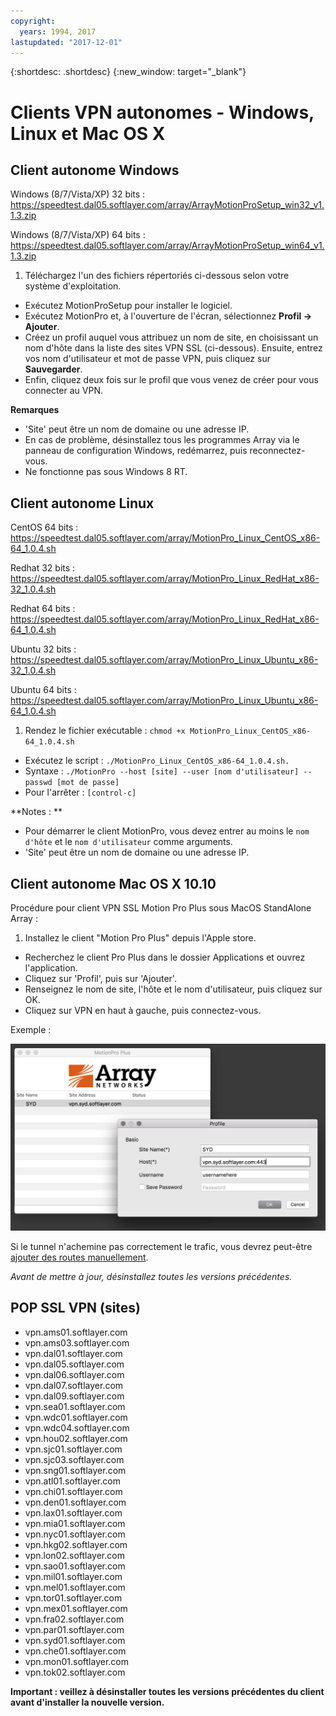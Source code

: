 ```yaml
---
copyright:
  years: 1994, 2017
lastupdated: "2017-12-01"
---
```


{:shortdesc: .shortdesc}
{:new_window: target="_blank"}

# Clients VPN autonomes - Windows, Linux et Mac OS X

## Client autonome Windows

Windows (8/7/Vista/XP) 32 bits :  https://speedtest.dal05.softlayer.com/array/ArrayMotionProSetup_win32_v1.1.3.zip

Windows (8/7/Vista/XP) 64 bits :  https://speedtest.dal05.softlayer.com/array/ArrayMotionProSetup_win64_v1.1.3.zip

1. Téléchargez l'un des fichiers répertoriés ci-dessous selon votre système d'exploitation.
* Exécutez MotionProSetup pour installer le logiciel.
* Exécutez MotionPro et, à l'ouverture de l'écran, sélectionnez **Profil -> Ajouter**.
* Créez un profil auquel vous attribuez un nom de site, en choisissant un nom d'hôte dans la liste des sites VPN SSL (ci-dessous). Ensuite, entrez vos nom d'utilisateur et mot de passe VPN, puis cliquez sur **Sauvegarder**.
* Enfin, cliquez deux fois sur le profil que vous venez de créer pour vous connecter au VPN.

**Remarques**
 * 'Site' peut être un nom de domaine ou une adresse IP.
 * En cas de problème, désinstallez tous les programmes Array via le panneau de configuration Windows, redémarrez, puis reconnectez-vous.
 * Ne fonctionne pas sous Windows 8 RT.

## Client autonome Linux 

CentOS 64 bits : https://speedtest.dal05.softlayer.com/array/MotionPro_Linux_CentOS_x86-64_1.0.4.sh

Redhat 32 bits : https://speedtest.dal05.softlayer.com/array/MotionPro_Linux_RedHat_x86-32_1.0.4.sh

Redhat 64 bits : https://speedtest.dal05.softlayer.com/array/MotionPro_Linux_RedHat_x86-64_1.0.4.sh

Ubuntu 32 bits : https://speedtest.dal05.softlayer.com/array/MotionPro_Linux_Ubuntu_x86-32_1.0.4.sh

Ubuntu 64 bits : https://speedtest.dal05.softlayer.com/array/MotionPro_Linux_Ubuntu_x86-64_1.0.4.sh

1. Rendez le fichier exécutable : `chmod +x MotionPro_Linux_CentOS_x86-64_1.0.4.sh`
* Exécutez le script :  `./MotionPro_Linux_CentOS_x86-64_1.0.4.sh.`
* Syntaxe :  `./MotionPro --host [site] --user [nom d'utilisateur] --passwd [mot de passe]`
* Pour l'arrêter :  `[control-c]`

**Notes : **  
 * Pour démarrer le client MotionPro, vous devez entrer au moins le `nom d'hôte` et le `nom d'utilisateur` comme arguments.
 * 'Site' peut être un nom de domaine ou une adresse IP.

## Client autonome Mac OS X 10.10

Procédure pour client VPN SSL Motion Pro Plus sous MacOS StandAlone Array :

1. Installez le client "Motion Pro Plus" depuis l'Apple store.
* Recherchez le client Pro Plus dans le dossier Applications et ouvrez l'application.
* Cliquez sur 'Profil', puis sur 'Ajouter'.
* Renseignez le nom de site, l'hôte et le nom d'utilisateur, puis cliquez sur OK.
* Cliquez sur VPN en haut à gauche, puis connectez-vous.

Exemple :

![Figure 1](images/snip20170425_1.png)

Si le tunnel n'achemine pas correctement le trafic, vous devrez peut-être [ajouter des routes manuellement](https://discussions.apple.com/thread/2735376).

*Avant de mettre à jour, désinstallez toutes les versions précédentes.*

## POP SSL VPN (sites)

* vpn.ams01.softlayer.com
* vpn.ams03.softlayer.com
* vpn.dal01.softlayer.com
* vpn.dal05.softlayer.com
* vpn.dal06.softlayer.com
* vpn.dal07.softlayer.com
* vpn.dal09.softlayer.com
* vpn.sea01.softlayer.com
* vpn.wdc01.softlayer.com
* vpn.wdc04.softlayer.com
* vpn.hou02.softlayer.com
* vpn.sjc01.softlayer.com
* vpn.sjc03.softlayer.com
* vpn.sng01.softlayer.com
* vpn.atl01.softlayer.com
* vpn.chi01.softlayer.com
* vpn.den01.softlayer.com
* vpn.lax01.softlayer.com
* vpn.mia01.softlayer.com
* vpn.nyc01.softlayer.com
* vpn.hkg02.softlayer.com
* vpn.lon02.softlayer.com
* vpn.sao01.softlayer.com
* vpn.mil01.softlayer.com
* vpn.mel01.softlayer.com
* vpn.tor01.softlayer.com
* vpn.mex01.softlayer.com
* vpn.fra02.softlayer.com
* vpn.par01.softlayer.com
* vpn.syd01.softlayer.com
* vpn.che01.softlayer.com
* vpn.mon01.softlayer.com
* vpn.tok02.softlayer.com


**Important : veillez à désinstaller toutes les versions précédentes du client avant d'installer la nouvelle version.**
